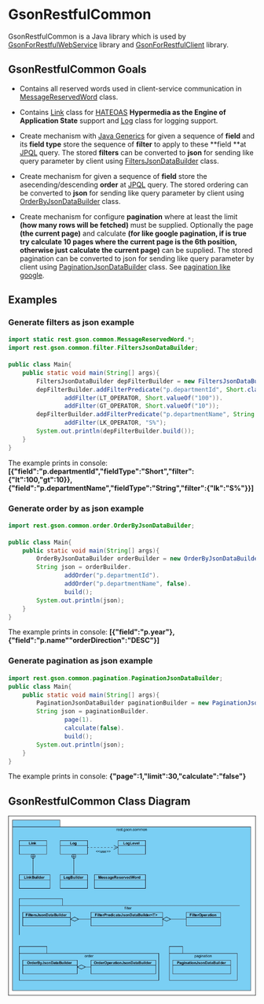 # GsonRestfulCommon
GsonRestfulCommon is a Java library which is used by [GsonForRestfulWebService](/GsonForRestfulWebService/README.md) library and [GsonForRestfulClient](/GsonForRestfulClient/README.md) library. 

## GsonRestfulCommon Goals
* Contains all reserved words used in client-service communication in [MessageReservedWord](/GsonRestfulCommon/src/rest/gson/common/MessageReservedWord.java) class.

* Contains [Link](/GsonRestfulCommon/src/rest/gson/common/Link.java) class for [HATEOAS](https://en.wikipedia.org/wiki/HATEOAS) **Hypermedia as the Engine of Application State** support and [Log](/GsonRestfulCommon/src/rest/gson/common/Log.java) class for logging support.

* Create mechanism with [Java Generics](https://en.wikipedia.org/wiki/Generics_in_Java) for given a sequence of **field** and its **field type** store the sequence of **filter** to apply to these **field **at [JPQL](https://en.wikipedia.org/wiki/Java_Persistence_Query_Language) query. The stored **filters** can be converted to **json** for sending like query parameter by client using [FiltersJsonDataBuilder](/GsonRestfulCommon/src/rest/gson/common/filter/FiltersJsonDataBuilder.java) class.

* Create mechanism for given a sequence of **field** store the asecending/descending **order** at [JPQL](https://en.wikipedia.org/wiki/Java_Persistence_Query_Language) query. The stored ordering can be converted to **json** for sending like query parameter by client using [OrderByJsonDataBuilder](/GsonRestfulCommon/src/rest/gson/common/order/OrderByJsonDataBuilder.java) class.

* Create mechanism for configure **pagination** where at least the limit **(how many rows will be fetched)** must be supplied. Optionally the page **(the current page)** and calculate **(for like google pagination, if is true try calculate 10 pages where the current page is the 6th position, otherwise just calculate the current page)** can be supplied. The stored pagination can be converted to json for sending like query parameter by client using [PaginationJsonDataBuilder](/GsonRestfulCommon/src/rest/gson/common/pagination/PaginationJsonDataBuilder.java) class. See [pagination like google](http://jasonwatmore.com/post/2015/10/30/ASPNET-MVC-Pagination-Example-with-Logic-like-Google.aspx).

## Examples
### Generate filters as json example
```java
import static rest.gson.common.MessageReservedWord.*;
import rest.gson.common.filter.FiltersJsonDataBuilder;

public class Main{
    public static void main(String[] args){
        FiltersJsonDataBuilder depFilterBuilder = new FiltersJsonDataBuilder();
        depFilterBuilder.addFilterPredicate("p.departmentId", Short.class).
                addFilter(LT_OPERATOR, Short.valueOf("100")).
                addFilter(GT_OPERATOR, Short.valueOf("10"));
        depFilterBuilder.addFilterPredicate("p.departmentName", String.class).
                addFilter(LK_OPERATOR, "S%");
        System.out.println(depFilterBuilder.build());
    }
}
```
The example prints in console: **[{"field":"p.departmentId","fieldType":"Short","filter":{"lt":100,"gt":10}},{"field":"p.departmentName","fieldType":"String","filter":{"lk":"S%"}}]**

### Generate order by as json example
```java
import rest.gson.common.order.OrderByJsonDataBuilder;

public class Main{
    public static void main(String[] args){
        OrderByJsonDataBuilder orderBuilder = new OrderByJsonDataBuilder();
        String json = orderBuilder.
                addOrder("p.departmentId").
                addOrder("p.departmentName", false).
                build();
        System.out.println(json);
    }
}
```
The example prints in console: **[{"field":"p.year"},{"field":"p.name""orderDirection":"DESC"}]**

### Generate pagination as json example
```java
import rest.gson.common.pagination.PaginationJsonDataBuilder;
public class Main{
    public static void main(String[] args){
        PaginationJsonDataBuilder paginationBuilder = new PaginationJsonDataBuilder(30);
        String json = paginationBuilder.
                page(1).
                calculate(false).
                build();
        System.out.println(json);
    }
}
```
The example prints in console: **{"page":1,"limit":30,"calculate":"false"}**

## GsonRestfulCommon Class Diagram
![Class diagram](/GsonRestfulCommon/GsonRestfulCommon.jpg?raw=true "GsonRestfulCommon Class Diagram")
